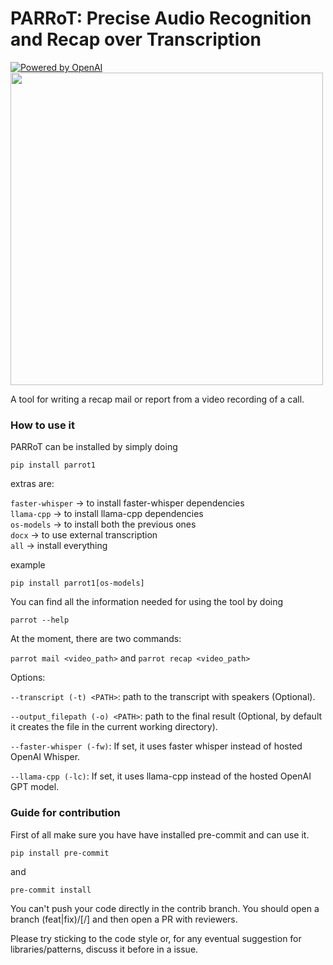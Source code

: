 # PARRoT: Precise Audio Recognition and Recap over Transcription
[![Powered by OpenAI](https://img.shields.io/badge/%7F-Powered_by_OpenAI-grey.svg?logo=OpenAI)](https://shields.io/)<br>
<img src="https://github.com/gerlaxrex/parrot/assets/36633875/06859697-8c19-4dc7-a23a-151fd18137ab" width="500" height="500" />

A tool for writing a recap mail or report from a video recording of a call.

### How to use it

PARRoT can be installed by simply doing 

`pip install parrot1`

extras are:

`faster-whisper` -> to install faster-whisper dependencies</br>
`llama-cpp` -> to install llama-cpp dependencies</br>
`os-models` -> to install both the previous ones</br>
`docx` -> to use external transcription</br>
`all` -> install everything</br>

example

`pip install parrot1[os-models]`

You can find all the information needed for using the tool by doing 

`parrot --help`

At the moment, there are two commands:

`parrot mail <video_path>`
and
`parrot recap <video_path>`

Options:

`--transcript (-t) <PATH>`: path to the transcript with speakers (Optional).

`--output_filepath (-o) <PATH>`: path to the final result (Optional, by default it creates the file in the current working directory).

`--faster-whisper (-fw)`: If set, it uses faster whisper instead of hosted OpenAI Whisper.

`--llama-cpp (-lc)`: If set, it uses llama-cpp instead of the hosted OpenAI GPT model.

### Guide for contribution

First of all make sure you have have installed pre-commit and can use it.

`pip install pre-commit`

and

`pre-commit install`

You can't push your code directly in the contrib branch. You should open a branch (feat|fix)/<major-feature>[/<sub-feature>] and then open a PR with reviewers.

Please try sticking to the code style or, for any eventual suggestion for libraries/patterns, discuss it before in a issue.



